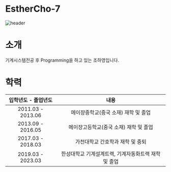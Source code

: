 # EstherCho-7

![header](https://capsule-render.vercel.app/api?type=rect&color=_hexcode&height=300&section=header&text=Welcome%20to%20Esther's%20Git!&fontSize=60)

# 소개
기계시스템전공 후 Programming을 하고 있는 조하영입니다.
# 학력
| 입학년도 - 졸업년도 | 내용 |
| :--: | :--: |
| 2011.03 - 2013.06 | 메이쟝중학교(중국 소재) 재학 및 졸업 |
| 2013.09 - 2016.05 | 메이쟝고등학교(중국 소재) 재학 및 졸업 |
| 2017.03 - 2018.03 | 가천대학교 간호학과 재학 및 중퇴 |
| 2019.03 - 2023.03 | 한성대학교 기계설계트랙, 기계자동화트랙 재학 및 졸업 |
